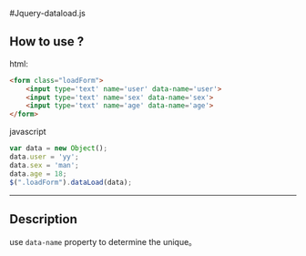 #Jquery-dataload.js

## How to use ? 

html:

```html
<form class="loadForm">	
	<input type='text' name='user' data-name='user'>
	<input type='text' name='sex' data-name='sex'>
	<input type='text' name='age' data-name='age'>
</form>
```
javascript

```javascript
var data = new Object();
data.user = 'yy';
data.sex = 'man';
data.age = 18; 
$(".loadForm").dataLoad(data);
```

---

## Description 

use `data-name` property to determine the unique。
